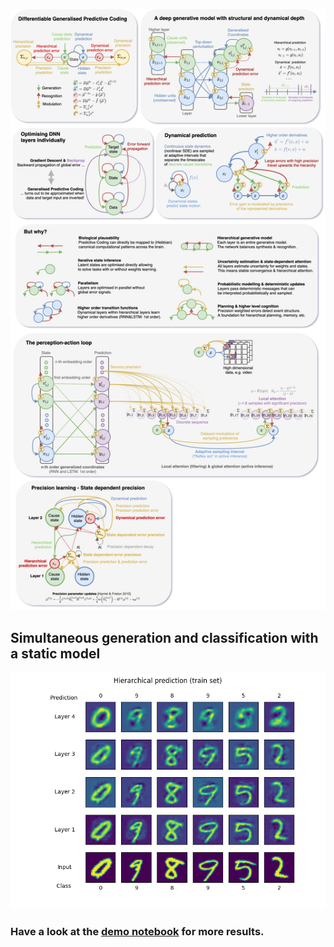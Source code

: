 ![alt Overview](https://github.com/andreofner/pyGPC/blob/master/summary.drawio.png)

## Simultaneous generation and classification with a static model
![alt Overview](https://github.com/andreofner/pyGPC/blob/master/hierarchical_generation_train.png)
### Have a look at the [demo notebook](https://github.com/andreofner/pyGPC/blob/master/demo.ipynb) for more results.

